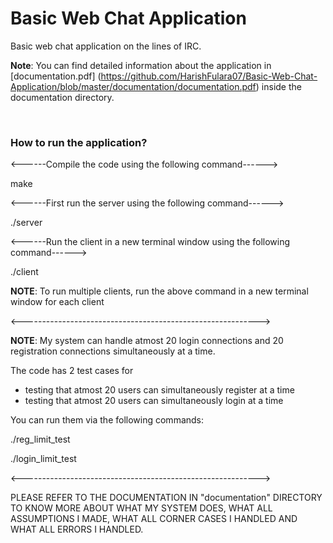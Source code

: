 # Basic Web Chat Application

Basic web chat application on the lines of IRC.

**Note**: You can find detailed information about the application in [documentation.pdf] (https://github.com/HarishFulara07/Basic-Web-Chat-Application/blob/master/documentation/documentation.pdf) inside the documentation directory.

<br>

### How to run the application?

<------Compile the code using the following command------>

make

<------First run the server using the following command------>

./server

<------Run the client in a new terminal window using the following command------>

./client

**NOTE**: To run multiple clients, run the above command in a new terminal window for each client

<----------------------------------------------------------->

**NOTE**: My system can handle atmost 20 login connections and 20 registration connections simultaneously at a time.

The code has 2 test cases for

- testing that atmost 20 users can simultaneously register at a time
- testing that atmost 20 users can simultaneously login at a time

You can run them via the following commands:

./reg_limit_test

./login_limit_test


<----------------------------------------------------------->

PLEASE REFER TO THE DOCUMENTATION IN "documentation" DIRECTORY TO KNOW MORE ABOUT WHAT MY SYSTEM DOES, WHAT ALL ASSUMPTIONS I MADE, WHAT ALL CORNER CASES I HANDLED AND WHAT ALL ERRORS I HANDLED.
